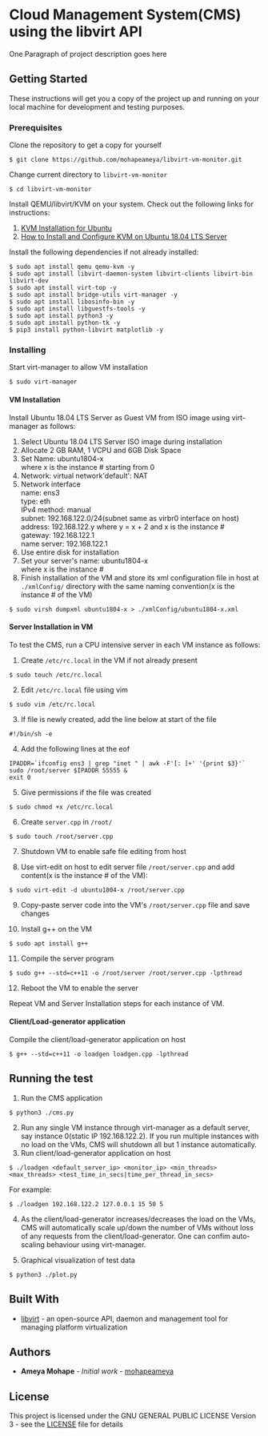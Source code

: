 #  Cloud Management System(CMS) using the libvirt API

One Paragraph of project description goes here

## Getting Started

These instructions will get you a copy of the project up and running on your local machine for development and testing purposes. <!-- See deployment for notes on how to deploy the project on a live system.-->

### Prerequisites
Clone the repository to get a copy for yourself
```
$ git clone https://github.com/mohapeameya/libvirt-vm-monitor.git
```
Change current directory to ```libvirt-vm-monitor```
```
$ cd libvirt-vm-monitor
```
Install QEMU/libvirt/KVM on your system. Check out the following links for instructions:
1. [KVM Installation for Ubuntu](https://help.ubuntu.com/community/KVM/Installation)
2. [How to Install and Configure KVM on Ubuntu 18.04 LTS Server](https://www.linuxtechi.com/install-configure-kvm-ubuntu-18-04-server/)

Install the following dependencies if not already installed:
```
$ sudo apt install qemu qemu-kvm -y
$ sudo apt install libvirt-daemon-system libvirt-clients libvirt-bin libvirt-dev
$ sudo apt install virt-top -y
$ sudo apt install bridge-utils virt-manager -y
$ sudo apt install libosinfo-bin -y
$ sudo apt install libguestfs-tools -y
$ sudo apt install python3 -y
$ sudo apt install python-tk -y
$ pip3 install python-libvirt matplotlib -y
```


### Installing
Start virt-manager to allow VM installation
```
$ sudo virt-manager
```
#### VM Installation
Install Ubuntu 18.04 LTS Server as Guest VM from ISO image using virt-manager as follows:
1. Select Ubuntu 18.04 LTS Server ISO image during installation
2. Allocate 2 GB RAM, 1 VCPU and 6GB Disk Space
4. Set Name: ubuntu1804-x  
where x is the instance # starting from 0
5. Network: virtual network'default': NAT
6. Network interface  
name: ens3  
type: eth  
IPv4 method: manual  
subnet: 192.168.122.0/24(subnet same as virbr0 interface on host)  
address: 192.168.122.y where y = x + 2 and x is the instance #  
gateway: 192.168.122.1  
name server: 192.168.122.1  
7. Use entire disk for installation
8. Set your server's name: ubuntu1804-x  
where x is the instance #
9. Finish installation of the VM and store its xml configuration file in host at  ```./xmlConfig/``` directory with the same naming convention(x is the instance # of the VM)
```
$ sudo virsh dumpxml ubuntu1804-x > ./xmlConfig/ubuntu1804-x.xml
```
#### Server Installation in VM 
To test the CMS, run a CPU intensive server in each VM instance as follows:
1. Create ```/etc/rc.local``` in the VM if not already present
```
$ sudo touch /etc/rc.local
```
2. Edit ```/etc/rc.local``` file using vim
```
$ sudo vim /etc/rc.local
```
3. If file is newly created, add the line below at start of the file
```
#!/bin/sh -e 
```
4. Add the following lines at the eof
```
IPADDR=`ifconfig ens3 | grep "inet " | awk -F'[: ]+' '{print $3}'`
sudo /root/server $IPADDR 55555 &
exit 0	
```

5. Give permissions if the file was created
```
$ sudo chmod +x /etc/rc.local
```

6. Create ```server.cpp``` in ```/root/```
```
$ sudo touch /root/server.cpp
```
7. Shutdown VM to enable safe file editing from host

8. Use virt-edit on host to edit server file ```/root/server.cpp``` and add content(x is the instance # of the VM):
```
$ sudo virt-edit -d ubuntu1804-x /root/server.cpp
```
9. Copy-paste server code into the VM's ```/root/server.cpp``` file and save changes

10. Install g++ on the VM
```
$ sudo apt install g++
```
11. Compile the server program
```
$ sudo g++ --std=c++11 -o /root/server /root/server.cpp -lpthread
```
12. Reboot the VM to enable the server  

Repeat VM and Server Installation steps for each instance of VM.

#### Client/Load-generator application
Compile the client/load-generator application on host 
```
$ g++ --std=c++11 -o loadgen loadgen.cpp -lpthread
```

## Running the test
1. Run the CMS application
```
$ python3 ./cms.py
```
2. Run any single VM instance through virt-manager as a default server, say instance 0(static IP 192.168.122.2). If you run multiple instances with no load on the VMs, CMS will shutdown all but 1 instance automatically.
3. Run client/load-generator application on host
```
$ ./loadgen <default_server_ip> <monitor_ip> <min_threads> <max_threads> <test_time_in_secs|time_per_thread_in_secs>
```
For example:
```
$ ./loadgen 192.168.122.2 127.0.0.1 15 50 5
```
4. As the client/load-generator increases/decreases the load on the VMs, CMS will automatically scale up/down the number of VMs without loss of any requests from the client/load-generator. One can confim auto-scaling behaviour using virt-manager.

5. Graphical visualization of test data
```
$ python3 ./plot.py
```

<!--Explain how to run the automated tests for this system-->

<!--### Break down into end to end tests-->

<!--Explain what these tests test and why-->

<!--### And coding style tests-->

<!--Explain what these tests test and why-->

<!-- ## Deployment-->

<!--Add additional notes about how to deploy this on a live system-->

## Built With

* [libvirt](https://libvirt.org/docs.html) - an open-source API, daemon and management tool for managing platform virtualization

<!--## Contributing-->

<!--Please read [CONTRIBUTING.md](https://gist.github.com/PurpleBooth/b24679402957c63ec426) for details on our code of conduct, and the process for submitting pull requests to us.-->

<!--## Versioning-->

<!--We use [SemVer](http://semver.org/) for versioning. For the versions available, see the [tags on this repository](https://github.com/your/project/tags). -->

## Authors

* **Ameya Mohape** - *Initial work* - [mohapeameya](https://github.com/mohapeameya)

<!--See also the list of [contributors](https://github.com/your/project/contributors) who participated in this project.-->

## License

This project is licensed under the GNU GENERAL PUBLIC LICENSE Version 3 - see the [LICENSE](LICENSE) file for details

<!--## Acknowledgments
* Hat tip to anyone whose code was used
* Inspiration
* etc-->
